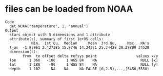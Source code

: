 # files can be loaded from NOAA

    Code
      get_NOAA("temperature", 1, "annual")
    Output
      stars object with 3 dimensions and 1 attribute
      attribute(s), summary of first 1e+05 cells:
                Min.  1st Qu.  Median     Mean  3rd Qu.     Max.  NA's
      t_an  -1.83961 2.427385 15.8746 14.24271 25.34428 30.28809 34528
      dimension(s):
            from  to offset delta refsys point                  values x/y
      lon      1 360   -180     1 WGS 84    NA                    NULL [x]
      lat      1 180    -90     1 WGS 84    NA                    NULL [y]
      depth    1 102     NA    NA     NA FALSE [0,2.5),...,[5450,5550)    

